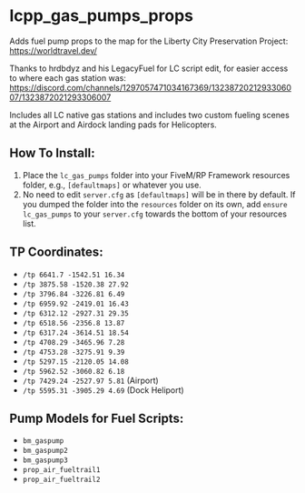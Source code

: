 # lcpp_gas_pumps_props

Adds fuel pump props to the map for the Liberty City Preservation Project: https://worldtravel.dev/

Thanks to hrdbdyz and his LegacyFuel for LC script edit, for easier access to where each gas station was: https://discord.com/channels/1297057471034167369/1323872021293306007/1323872021293306007

Includes all LC native gas stations and includes two custom fueling scenes at the Airport and Airdock landing pads for Helicopters.

## How To Install:
1. Place the `lc_gas_pumps` folder into your FiveM/RP Framework resources folder, e.g., `[defaultmaps]` or whatever you use.
2. No need to edit `server.cfg` as `[defaultmaps]` will be in there by default. If you dumped the folder into the `resources` folder on its own, add `ensure lc_gas_pumps` to your `server.cfg` towards the bottom of your resources list.

## TP Coordinates:
- `/tp 6641.7 -1542.51 16.34`
- `/tp 3875.58 -1520.38 27.92`
- `/tp 3796.84 -3226.81 6.49`
- `/tp 6959.92 -2419.01 16.43`
- `/tp 6312.12 -2927.31 29.35`
- `/tp 6518.56 -2356.8 13.87`
- `/tp 6317.24 -3614.51 18.54`
- `/tp 4708.29 -3465.96 7.28`
- `/tp 4753.28 -3275.91 9.39`
- `/tp 5297.15 -2120.05 14.08`
- `/tp 5962.52 -3060.82 6.18`
- `/tp 7429.24 -2527.97 5.81` (Airport)
- `/tp 5595.31 -3905.29 4.69` (Dock Heliport)

## Pump Models for Fuel Scripts:
- `bm_gaspump`
- `bm_gaspump2`
- `bm_gaspump3`
- `prop_air_fueltrail1`
- `prop_air_fueltrail2`
